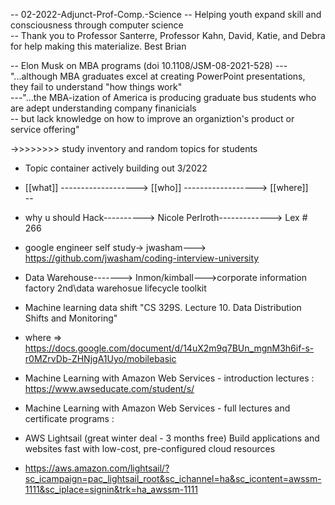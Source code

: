 -- 02-2022-Adjunct-Prof-Comp.-Science -- Helping youth expand skill and consciousness through computer science  
-- Thank you to Professor Santerre, Professor Kahn, David, Katie, and Debra for help making this materialize. Best Brian 

-- Elon Musk on MBA programs (doi 10.1108/JSM-08-2021-528)
--- "...although MBA graduates excel at creating PowerPoint presentations, they fail to understand "how things work"  
---"...the MBA-ization of America is producing graduate bus students who are adept understanding company finanicials  
--                     but lack knowledge on how to improve an organiztion's product or service offering"



->>>>>>>> study inventory and random topics for students

- Topic container actively building out 3/2022  
- [[what]] -------------------> [[who]]   ------------------> [[where]]  
--
-  why u should Hack----------> Nicole Perlroth-------------> Lex # 266  
-  google engineer self study-> jwasham---> https://github.com/jwasham/coding-interview-university  
-  Data Warehouse-------> Inmon/kimball--->corporate information factory 2nd\data warehosue lifecycle toolkit  
- Machine learning data shift "CS 329S. Lecture 10. Data Distribution Shifts and Monitoring"  
-  where => https://docs.google.com/document/d/14uX2m9q7BUn_mgnM3h6if-s-r0MZrvDb-ZHNjgA1Uyo/mobilebasic  

- Machine Learning with Amazon Web Services - introduction lectures : https://www.awseducate.com/student/s/
- Machine Learning with Amazon Web Services - full lectures and certificate programs : 

- AWS Lightsail (great winter deal - 3 months free) Build applications and websites fast with low-cost, pre-configured cloud resources
- https://aws.amazon.com/lightsail/?sc_icampaign=pac_lightsail_root&sc_ichannel=ha&sc_icontent=awssm-1111&sc_iplace=signin&trk=ha_awssm-1111
